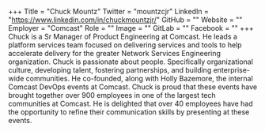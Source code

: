 +++
Title = "Chuck Mountz"
Twitter = "mountzcjr"
LinkedIn = "https://www.linkedin.com/in/chuckmountzjr/"
GitHub = ""
Website = ""
Employer = "Comcast"
Role = ""
Image = ""
GitLab = ""
Facebook = ""
+++
Chuck is a Sr Manager of Product Engineering at Comcast. He leads a platform services team focused on delivering services and tools to help accelerate delivery for the greater Network Services Engineering organization. Chuck is passionate about people. Specifically organizational culture, developing talent, fostering partnerships, and building enterprise-wide communities. He co-founded, along with Holly Bazemore, the internal Comcast DevOps events at Comcast. Chuck is proud that these events have brought together over 900 employees in one of the largest tech communities at Comcast. He is delighted that over 40 employees have had the opportunity to refine their communication skills by presenting at these events.